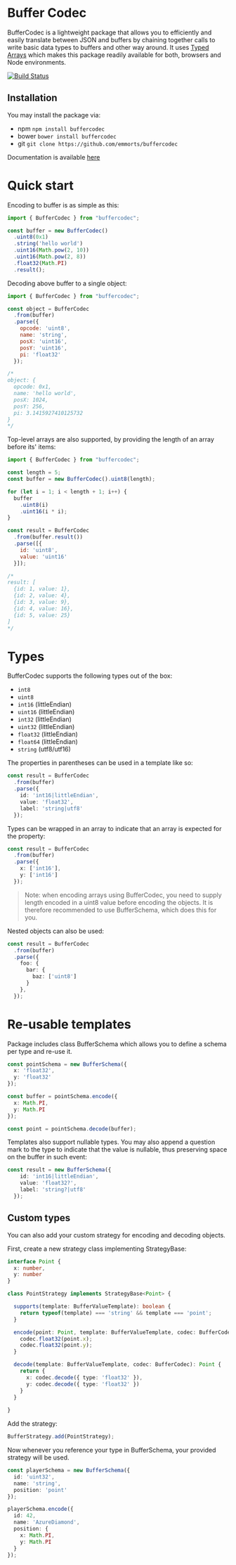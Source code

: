 Buffer Codec
===========

BufferCodec is a lightweight package that allows you to efficiently and easily translate between JSON and buffers
by chaining together calls to write basic data types to buffers and other way around. It uses 
[Typed Arrays](https://developer.mozilla.org/en/docs/Web/JavaScript/Typed_arrays) which
makes this package readily available for both, browsers and Node environments.

[![Build Status](https://travis-ci.org/emmorts/buffercodec.svg?branch=master)](https://travis-ci.org/emmorts/buffercodec)

Installation
------------
You may install the package via:

 - npm `npm install buffercodec`
 - bower `bower install buffercodec`
 - git `git clone https://github.com/emmorts/buffercodec`

Documentation is available [here](http://emmorts.github.io/buffercodec/)

# Quick start

Encoding to buffer is as simple as this:

```javascript
import { BufferCodec } from "buffercodec";

const buffer = new BufferCodec()
  .uint8(0x1)
  .string('hello world')
  .uint16(Math.pow(2, 10))
  .uint16(Math.pow(2, 8))
  .float32(Math.PI)
  .result();
```

Decoding above buffer to a single object:

```javascript
import { BufferCodec } from "buffercodec";

const object = BufferCodec
  .from(buffer)
  .parse({
    opcode: 'uint8',
    name: 'string',
    posX: 'uint16',
    posY: 'uint16',
    pi: 'float32'
  });

/*
object: {
  opcode: 0x1,
  name: 'hello world',
  posX: 1024,
  posY: 256,
  pi: 3.1415927410125732
}
*/
```

Top-level arrays are also supported, by providing the length of an array before its' items:

```javascript
import { BufferCodec } from "buffercodec";

const length = 5;
const buffer = new BufferCodec().uint8(length);

for (let i = 1; i < length + 1; i++) {
  buffer
    .uint8(i)
    .uint16(i * i);
}

const result = BufferCodec
  .from(buffer.result())
  .parse([{
    id: 'uint8',
    value: 'uint16'
  }]);

/*
result: [
  {id: 1, value: 1},
  {id: 2, value: 4},
  {id: 3, value: 9},
  {id: 4, value: 16},
  {id: 5, value: 25}
]
*/
```

# Types

BufferCodec supports the following types out of the box:
  * `int8`
  * `uint8`
  * `int16` (littleEndian)
  * `uint16` (littleEndian)
  * `int32` (littleEndian)
  * `uint32` (littleEndian)
  * `float32` (littleEndian)
  * `float64` (littleEndian)
  * `string` (utf8/utf16)

The properties in parentheses can be used in a template like so:

```typescript
const result = BufferCodec
  .from(buffer)
  .parse({
    id: 'int16|littleEndian',
    value: 'float32',
    label: 'string|utf8'
  });
```

Types can be wrapped in an array to indicate that an array is expected for the property:

```typescript
const result = BufferCodec
  .from(buffer)
  .parse({
    x: ['int16'],
    y: ['int16']
  });
```
> Note: when encoding arrays using BufferCodec, you need to supply length encoded in a uint8 value before encoding the objects. It is therefore recommended to use BufferSchema, which does this for you.

Nested objects can also be used:

```typescript
const result = BufferCodec
  .from(buffer)
  .parse({
    foo: {
      bar: {
        baz: ['uint8']
      }
    },
  });
```

# Re-usable templates
Package includes class BufferSchema which allows you to define a schema per type and re-use it.

```typescript
const pointSchema = new BufferSchema({
  x: 'float32',
  y: 'float32'
});

const buffer = pointSchema.encode({
  x: Math.PI,
  y: Math.PI
});

const point = pointSchema.decode(buffer);
```

Templates also support nullable types. You may also append a question mark to the type to indicate that the value is nullable, thus preserving space on the buffer in such event:

```typescript
const result = new BufferSchema({
    id: 'int16|littleEndian',
    value: 'float32?',
    label: 'string?|utf8'
  });
```

## Custom types
You can also add your custom strategy for encoding and decoding objects.

First, create a new strategy class implementing StrategyBase:

```typescript
interface Point {
  x: number,
  y: number
}

class PointStrategy implements StrategyBase<Point> {

  supports(template: BufferValueTemplate): boolean {
    return typeof(template) === 'string' && template === 'point';
  }

  encode(point: Point, template: BufferValueTemplate, codec: BufferCodec) {
    codec.float32(point.x);
    codec.float32(point.y);
  }

  decode(template: BufferValueTemplate, codec: BufferCodec): Point {
    return {
      x: codec.decode({ type: 'float32' }),
      y: codec.decode({ type: 'float32' })
    }
  }
  
}
```

Add the strategy:
```typescript
BufferStrategy.add(PointStrategy);
```

Now whenever you reference your type in BufferSchema, your provided strategy will be used.
```typescript
const playerSchema = new BufferSchema({
  id: 'uint32',
  name: 'string',
  position: 'point'
});

playerSchema.encode({
  id: 42,
  name: 'AzureDiamond',
  position: {
    x: Math.PI,
    y: Math.PI
  }
});
```
